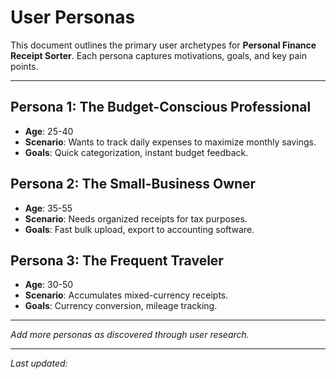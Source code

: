 # User Personas

This document outlines the primary user archetypes for **Personal Finance Receipt Sorter**. Each persona captures motivations, goals, and key pain points.

---

## Persona 1: The Budget-Conscious Professional
- **Age**: 25-40  
- **Scenario**: Wants to track daily expenses to maximize monthly savings.  
- **Goals**: Quick categorization, instant budget feedback.

## Persona 2: The Small-Business Owner
- **Age**: 35-55  
- **Scenario**: Needs organized receipts for tax purposes.  
- **Goals**: Fast bulk upload, export to accounting software.

## Persona 3: The Frequent Traveler
- **Age**: 30-50  
- **Scenario**: Accumulates mixed-currency receipts.  
- **Goals**: Currency conversion, mileage tracking.

---

*Add more personas as discovered through user research.*

---
*Last updated: <!-- YYYY-MM-DD -->* 